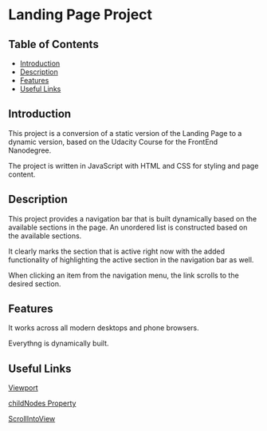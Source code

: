 # Landing Page Project

## Table of Contents

* [Introduction](#introduction)
* [Description](#description)
* [Features](#features)
* [Useful Links](#usefulLinks)

## Introduction

This project is a conversion of a static version of the Landing Page to a dynamic version, based on the Udacity Course for the FrontEnd Nanodegree. 

The project is written in JavaScript with HTML and CSS for styling and page content.

## Description

This project provides a navigation bar that is built dynamically based on the available sections in the page. An unordered list is constructed based on the available sections.

It clearly marks the section that is active right now with the added functionality of highlighting the active section in the navigation bar as well.

When clicking an item from the navigation menu, the link scrolls to the desired section.

## Features

It works across all modern desktops and phone browsers.

Everythng is dynamically built.

## Useful Links

[Viewport](https://www.javascripttutorial.net/dom/css/check-if-an-element-is-visible-in-the-viewport/)

[childNodes Property](https://www.w3schools.com/jsref/prop_node_childnodes.asp)

[ScrollIntoView](https://developer.mozilla.org/en-US/docs/Web/API/Element/scrollIntoView)
